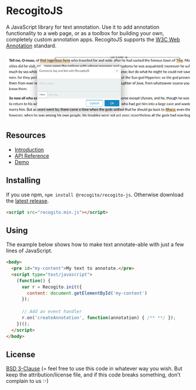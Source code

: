 # RecogitoJS

A JavaScript library for text annotation. Use it to add annotation functionality to a
web page, or as a toolbox for building your own, completely custom annotation apps. 
RecogitoJS supports the [W3C Web Annotation](https://www.w3.org/TR/annotation-model/) 
standard.

![Screenshot](screenshot.png)

## Resources

- [Introduction](https://github.com/recogito/recogito-js/wiki)
- [API Reference](https://github.com/recogito/recogito-js/wiki/Developer-Documentation)
- [Demo](https://recogito.github.io/recogito-js/)

## Installing

If you use npm, `npm install @recogito/recogito-js`. Otherwise download the 
[latest release](https://github.com/recogito/recogito-js/releases/latest).

```html
<script src="recogito.min.js"></script>
```

## Using

The example below shows how to make text annotate-able with just a few lines of JavaScript.

```html
<body>
  <pre id="my-content">My text to annotate.</pre>
  <script type="text/javascript">
    (function() {
      var r = Recogito.init({
        content: document.getElementById('my-content')
      });

      // Add an event handler  
      r.on('createAnnotation', function(annotation) { /** **/ });
    })();
  </script>
</body>
```

## License

[BSD 3-Clause](LICENSE) (= feel free to use this code in whatever way
you wish. But keep the attribution/license file, and if this code
breaks something, don't complain to us :-)
